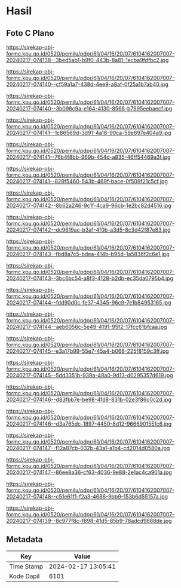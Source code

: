 # Hasil

## Foto C Plano

https://sirekap-obj-formc.kpu.go.id/0520/pemilu/pdpr/61/04/16/20/07/6104162007007-20240217-074138--3bed5ab1-b9f0-443b-8a81-1ecba9fdfbc2.jpg

https://sirekap-obj-formc.kpu.go.id/0520/pemilu/pdpr/61/04/16/20/07/6104162007007-20240217-074140--cf59a1a7-438d-4ee9-a8af-0f25a1b7ab40.jpg

https://sirekap-obj-formc.kpu.go.id/0520/pemilu/pdpr/61/04/16/20/07/6104162007007-20240217-074140--3b098c9a-e164-4130-8568-b7995eebaecf.jpg

https://sirekap-obj-formc.kpu.go.id/0520/pemilu/pdpr/61/04/16/20/07/6104162007007-20240217-074141--1c86569d-3d91-4a18-90ca-59e697e404a9.jpg

https://sirekap-obj-formc.kpu.go.id/0520/pemilu/pdpr/61/04/16/20/07/6104162007007-20240217-074141--76b4f8bb-969b-454d-a835-46ff54469a3f.jpg

https://sirekap-obj-formc.kpu.go.id/0520/pemilu/pdpr/61/04/16/20/07/6104162007007-20240217-074141--828f5460-543b-469f-bace-0f509f21c5cf.jpg

https://sirekap-obj-formc.kpu.go.id/0520/pemilu/pdpr/61/04/16/20/07/6104162007007-20240217-074142--8b62a246-9c1f-4ca9-96cb-1e2bc82d4516.jpg

https://sirekap-obj-formc.kpu.go.id/0520/pemilu/pdpr/61/04/16/20/07/6104162007007-20240217-074142--dc9619ac-b3a1-4f0b-a3d5-8c3d42f87e83.jpg

https://sirekap-obj-formc.kpu.go.id/0520/pemilu/pdpr/61/04/16/20/07/6104162007007-20240217-074143--fbd8a7c5-bdea-414b-b95d-1a5836f2c6e1.jpg

https://sirekap-obj-formc.kpu.go.id/0520/pemilu/pdpr/61/04/16/20/07/6104162007007-20240217-074143--3bc6bc54-a8f3-4128-b2db-ec35da0795b4.jpg

https://sirekap-obj-formc.kpu.go.id/0520/pemilu/pdpr/61/04/16/20/07/6104162007007-20240217-074144--fdd90d0c-fe37-4345-96c9-7e1b84953165.jpg

https://sirekap-obj-formc.kpu.go.id/0520/pemilu/pdpr/61/04/16/20/07/6104162007007-20240217-074144--aeb6056c-5e49-4191-95f2-17fcc61bfcaa.jpg

https://sirekap-obj-formc.kpu.go.id/0520/pemilu/pdpr/61/04/16/20/07/6104162007007-20240217-074145--e3a17b99-55e7-45a4-b068-225f8159c3ff.jpg

https://sirekap-obj-formc.kpu.go.id/0520/pemilu/pdpr/61/04/16/20/07/6104162007007-20240217-074145--5dd3351b-939a-48a0-9d13-d0295357d619.jpg

https://sirekap-obj-formc.kpu.go.id/0520/pemilu/pdpr/61/04/16/20/07/6104162007007-20240217-074146--d83fbb7e-be98-4fd8-831b-02e3f86c0c2d.jpg

https://sirekap-obj-formc.kpu.go.id/0520/pemilu/pdpr/61/04/16/20/07/6104162007007-20240217-074146--d3a765dc-1897-4450-8d12-966690155fc6.jpg

https://sirekap-obj-formc.kpu.go.id/0520/pemilu/pdpr/61/04/16/20/07/6104162007007-20240217-074147--f12a87cb-032b-43a1-a1b4-cd2014d0580a.jpg

https://sirekap-obj-formc.kpu.go.id/0520/pemilu/pdpr/61/04/16/20/07/6104162007007-20240217-074147--86ee8a36-cf63-4036-9e88-2e1ac4ca901a.jpg

https://sirekap-obj-formc.kpu.go.id/0520/pemilu/pdpr/61/04/16/20/07/6104162007007-20240217-074148--c51e61f1-f2a3-4686-9bb9-153b6d55157a.jpg

https://sirekap-obj-formc.kpu.go.id/0520/pemilu/pdpr/61/04/16/20/07/6104162007007-20240217-074139--8c977f8c-f698-41d5-85b9-78adcd9888de.jpg


## Metadata

| Key        | Value               |
| ---------- | ------------------- |
| Time Stamp | 2024-02-17 13:05:41 |
| Kode Dapil | 6101                |



